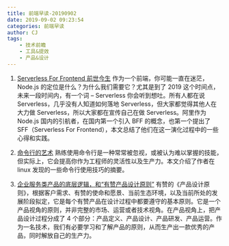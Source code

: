 ```yaml
---
title: 前端早读-20190902
date: 2019-09-02 09:23:54
categories: 前端早读
author: CJ
tags:
    - 技术前瞻
    - 工具&提效
    - 产品&设计
---
```

1. [Serverless For Frontend 前世今生](https://www.yuque.com/egg/nodejs/sff-history)
作为一个前端，你可能一直在迷茫，Node.js 的定位是什么？为什么我们需要它？尤其是到了 2019 这个时间点，未来一段时间内，有一个词 – Serverless 你会听到想吐。所有人都在说 Serverless，几乎没有人知道如何落地 Serverless，但大家都觉得其他人在大力做 Serverless，所以大家都在宣传自己在做 Serverless。阿里作为 Node.js 国内的引航者，在国内第一个引入 BFF 的概念，也第一个提出了 SFF（Serverless For Frontend），本文总结了他们在这一演化过程中的一些心得和实践。

2. [命令行的艺术](https://github.com/jlevy/the-art-of-command-line/blob/master/README-zh.md)
熟练使用命令行是一种常常被忽视，或被认为难以掌握的技能，但实际上，它会提高你作为工程师的灵活性以及生产力。本文介绍了作者在 linux 发现的一些命令行使用技巧的摘要。

3. [企业服务类产品的底层逻辑，和“有赞产品设计原则”](https://mp.weixin.qq.com/s/-kLQPDU-9337mN1ebjuYqA)
有赞的《产品设计原则》，根据客户需求、有赞的使命和愿景、当前生态环境，以及当前所处的发展阶段拟定，它是每个有赞产品在设计过程中都要遵守的基本原则。它是一个产品视角的原则，并非完整的市场、运营或者技术视角。在产品视角上，把产品设计过程分成了 4 个部分：产品定义、产品设计、产品研发、产品运营。作为一名技术，我们有必要学习和了解产品的原则，从而生产出一款优秀的产品，同时解放自己的生产力。
